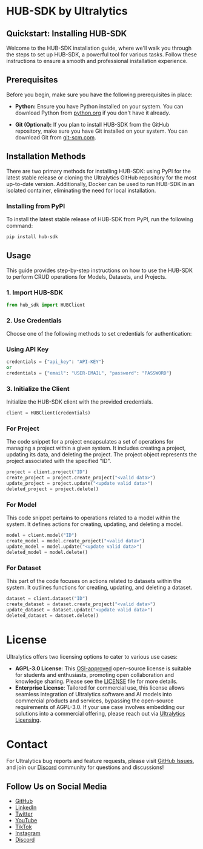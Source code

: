 # HUB-SDK by Ultralytics

## Quickstart: Installing HUB-SDK

Welcome to the HUB-SDK installation guide, where we'll walk you through the steps to set up HUB-SDK, a powerful tool for various tasks. Follow these instructions to ensure a smooth and professional installation experience.

  

## Prerequisites
Before you begin, make sure you have the following prerequisites in place:

  

-  **Python:** Ensure you have Python installed on your system. You can download Python from [python.org](https://www.python.org/downloads/) if you don't have it already.

-  **Git (Optional):** If you plan to install HUB-SDK from the GitHub repository, make sure you have Git installed on your system. You can download Git from [git-scm.com](https://git-scm.com/downloads).  

## Installation Methods
There are two primary methods for installing HUB-SDK: using PyPI for the latest stable release or cloning the Ultralytics GitHub repository for the most up-to-date version. Additionally, Docker can be used to run HUB-SDK in an isolated container, eliminating the need for local installation.

### Installing from PyPI
To install the latest stable release of HUB-SDK from PyPI, run the following command:

```sh
pip install hub-sdk
```

## Usage


This guide provides step-by-step instructions on how to use the HUB-SDK to perform CRUD operations for Models, Datasets, and Projects.


### 1. Import HUB-SDK

```python
from hub_sdk import HUBClient
```

### 2. Use Credentials

Choose one of the following methods to set credentials for authentication:

### Using API Key

```python
credentials = {"api_key": "API-KEY"}
or
credentials = {"email": "USER-EMAIL", "password": "PASSWORD"}
```

### 3. Initialize the Client
Initialize the HUB-SDK client with the provided credentials.
```python
client = HUBClient(credentials)
```

### For Project
The code snippet for a project encapsulates a set of operations for managing a project within a given system. It includes creating a project, updating its data, and deleting the project. The project object represents the project associated with the specified "ID".
```python
project = client.project("ID")
create_project = project.create_project("<valid data>")
update_project = project.update("<update valid data>")
deleted_project = project.delete()
```
### For Model
This code snippet pertains to operations related to a model within the system. It defines actions for creating, updating, and deleting a model.
```python
model = client.model("ID")
create_model = model.create_project("<valid data>")
update_model = model.update("<update valid data>")
deleted_model = model.delete()
```


### For Dataset
This part of the code focuses on actions related to datasets within the system. It outlines functions for creating, updating, and deleting a dataset.
```python
dataset = client.dataset("ID")
create_dataset = dataset.create_project("<valid data>")
update_dataset = dataset.update("<update valid data>")
deleted_dataset = dataset.delete()
```

# License

Ultralytics offers two licensing options to cater to various use cases:

- **AGPL-3.0 License**: This [OSI-approved](https://opensource.org/licenses/) open-source license is suitable for students and enthusiasts, promoting open collaboration and knowledge sharing. Please see the [LICENSE](https://github.com/ultralytics/ultralytics/blob/main/LICENSE) file for more details.
- **Enterprise License**: Tailored for commercial use, this license allows seamless integration of Ultralytics software and AI models into commercial products and services, bypassing the open-source requirements of AGPL-3.0. If your use case involves embedding our solutions into a commercial offering, please reach out via [Ultralytics Licensing](https://ultralytics.com/license).

# Contact

For Ultralytics bug reports and feature requests, please visit [GitHub Issues](https://github.com/ultralytics/ultralytics/issues), and join our [Discord](https://ultralytics.com/discord) community for questions and discussions!

## Follow Us on Social Media

- [GitHub](https://github.com/ultralytics)
- [LinkedIn](https://www.linkedin.com/company/ultralytics/)
- [Twitter](https://twitter.com/ultralytics)
- [YouTube](https://youtube.com/ultralytics)
- [TikTok](https://www.tiktok.com/@ultralytics)
- [Instagram](https://www.instagram.com/ultralytics/)
- [Discord](https://ultralytics.com/discord)
